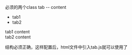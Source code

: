 必须的两个class tab -- content
<ul class="tab" id="tab">
  <li class="item1">tab1</li>
  <li class="item2">tab2</li>
</ul>
<div class="content">
  <div class="content1">tab1 content</div>
  <div class="content2">tab2 content</div>
</div>

结构必须正确，这样配置后，html文件中引入tab.js就可以使用了
